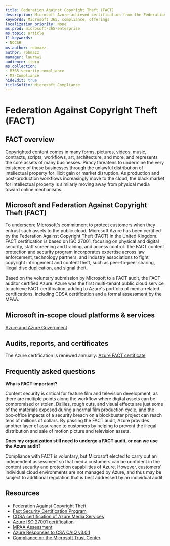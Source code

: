 ```yaml
---
title: Federation Against Copyright Theft (FACT)
description: Microsoft Azure achieved certification from the Federation Against Copyright Theft in the UK.
keywords: Microsoft 365, compliance, offerings
localization_priority: None
ms.prod: microsoft-365-enterprise
ms.topic: article
f1.keywords:
- NOCSH
ms.author: robmazz
author: robmazz
manager: laurawi
audience: itpro
ms.collection:
- M365-security-compliance
- MS-Compliance
hideEdit: true
titleSuffix: Microsoft Compliance
---
```


# Federation Against Copyright Theft (FACT)

## FACT overview

Copyrighted content comes in many forms, pictures, videos, music, contracts, scripts, workflows, art, architecture, and more, and represents the core assets of many businesses. Piracy threatens to undermine the very existence of these businesses through the unlawful distribution of intellectual property for illicit gain or market disruption. As production and post-production workflows increasingly move to the cloud, the black market for intellectual property is similarly moving away from physical media toward online mechanisms.

## Microsoft and Federation Against Copyright Theft (FACT)

To underscore Microsoft's commitment to protect customers when they entrust such assets to the public cloud, Microsoft Azure has been certified by the Federation Against Copyright Theft (FACT) in the United Kingdom. FACT certification is based on ISO 27001, focusing on physical and digital security, staff screening and training, and access control. The FACT content protection and security program incorporates expertise across law enforcement, technology partners, and industry associations to fight copyright infringement and content theft, such as peer-to-peer sharing, illegal disc duplication, and signal theft.

Based on the voluntary submission by Microsoft to a FACT audit, the FACT auditor certified Azure. Azure was the first multi-tenant public cloud service to achieve FACT certification, adding to Azure's portfolio of media-related certifications, including CDSA certification and a formal assessment by the MPAA.

## Microsoft in-scope cloud platforms & services

[Azure and Azure Government](https://aka.ms/AzureCompliance)

## Audits, reports, and certificates

The Azure certification is renewed annually: [Azure FACT certificate](https://aka.ms/azurefactcert)

## Frequently asked questions

**Why is FACT important?**

Content security is critical for feature film and television development, as there are multiple points along the workflow where digital assets can be compromised or stolen. Dailies, rough cuts, and visual effects are just some of the materials exposed during a normal film production cycle, and the box-office impacts of a security breach on a blockbuster project can reach tens of millions of dollars. By passing the FACT audit, Azure provides another layer of assurance to customers by helping to prevent the illegal distribution and sale of motion picture and television assets.

**Does my organization still need to undergo a FACT audit, or can we use the Azure audit?**

Compliance with FACT is voluntary, but Microsoft elected to carry out an independent assessment so that media customers can be confident in the content security and protection capabilities of Azure. However, customers' individual cloud environments are not managed by Azure, and thus may be subject to additional regulation that is best addressed by an individual audit.

## Resources

- Federation Against Copyright Theft
- [Fact Security Certification Program](https://go.microsoft.com/fwlink/?linkid=2099508)
- [CDSA certification of Azure Media Services](https://aka.ms/cdsa-cert)
- [Azure ISO 27001 certification](https://aka.ms/Azure-BSI-Cert)
- [MPAA Assessment](offering-mpaa.md)
- [Azure Responses to CSA CAIQ v3.0.1](https://aka.ms/csacaiqresponses)
- [Compliance on the Microsoft Trust Center](https://www.microsoft.com/trust-center/compliance/compliance-overview)
